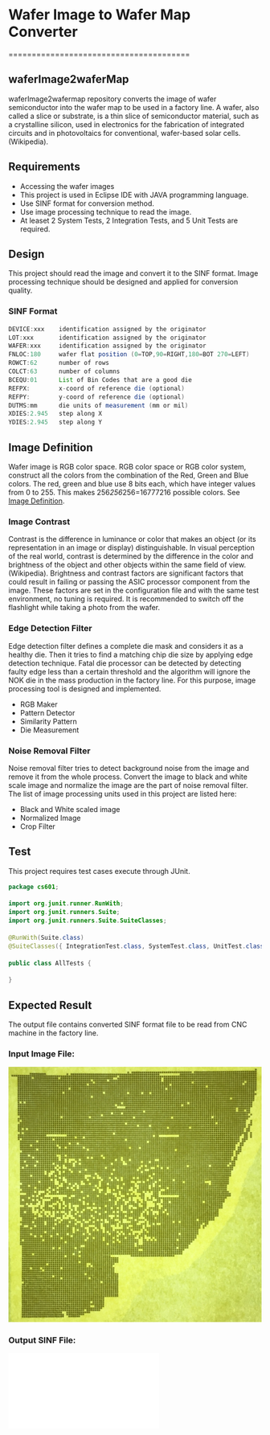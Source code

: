 # Wafer Image to Wafer Map Converter 
=======================================
## waferImage2waferMap
waferImage2wafermap repository converts the image of wafer semiconductor into the wafer map to be used in a factory line.
A wafer, also called a slice or substrate, is a thin slice of semiconductor material, such as a crystalline silicon, used in electronics for the fabrication of integrated circuits and in photovoltaics for conventional, wafer-based solar cells.(Wikipedia). 

## Requirements
- Accessing the wafer images
- This project is used in Eclipse IDE with JAVA programming language.
- Use SINF format for conversion method.
- Use image processing technique to read the image.
- At leaset 2 System Tests, 2 Integration Tests, and 5 Unit Tests are required.

## Design

This project should read the image and convert it to the SINF format. Image processing technique should be designed and applied for conversion quality. 

### SINF Format 

```java
DEVICE:xxx    identification assigned by the originator
LOT:xxx       identification assigned by the originator
WAFER:xxx     identification assigned by the originator
FNLOC:180     wafer flat position (0=TOP,90=RIGHT,180=BOT 270=LEFT)
ROWCT:62      number of rows
COLCT:63      number of columns
BCEQU:01      List of Bin Codes that are a good die
REFPX:        x-coord of reference die (optional)
REFPY:        y-coord of reference die (optional)
DUTMS:mm      die units of measurement (mm or mil)
XDIES:2.945   step along X
YDIES:2.945   step along Y
```
## Image Definition
Wafer image is RGB color space. RGB color space or RGB color system, construct all the colors from the combination of the Red, Green and Blue colors.
The red, green and blue use 8 bits each, which have integer values from 0 to 255. This makes 256*256*256=16777216 possible colors. See [Image Definition](https://www.rapidtables.com/web/color/RGB_Color.html). 


### Image Contrast 
Contrast is the difference in luminance or color that makes an object (or its representation in an image or display) distinguishable. In visual perception of the real world, contrast is determined by the difference in the color and brightness of the object and other objects within the same field of view. (Wikipedia). Brightness and contrast factors are significant factors that could result in failing or passing the ASIC processor component from the image. These factors are set in the configuration file and with the same test environment, no tuning is required. It is recommended to switch off the flashlight while taking a photo from the wafer.

### Edge Detection Filter 
Edge detection filter defines a complete die mask and considers it as a healthy die. Then it tries to find a matching chip die size by applying edge detection technique. Fatal die processor can be detected by detecting faulty edge less than a certain threshold and the algorithm will ignore the NOK die in the mass production in the factory line. For this purpose, image processing tool is designed and implemented.

- RGB Maker
- Pattern Detector
- Similarity Pattern
- Die Measurement

### Noise Removal Filter 
Noise removal filter tries to detect background noise from the image and remove it from the whole process. Convert the image to black and white scale image and normalize the image are the part of noise removal filter. The list of image processing units used in this project are listed here:

- Black and White scaled image 
- Normalized Image 
- Crop Filter 

## Test 
This project requires test cases execute through JUnit.

```java
package cs601;

import org.junit.runner.RunWith;
import org.junit.runners.Suite;
import org.junit.runners.Suite.SuiteClasses;

@RunWith(Suite.class)
@SuiteClasses({ IntegrationTest.class, SystemTest.class, UnitTest.class })

public class AllTests {

}
```

## Expected Result
The output file contains converted SINF format file to be read from CNC machine in the factory line. 
### Input Image File:
![70](image/70.jpg)

### Output SINF File: 
![70](image/70.txt)
